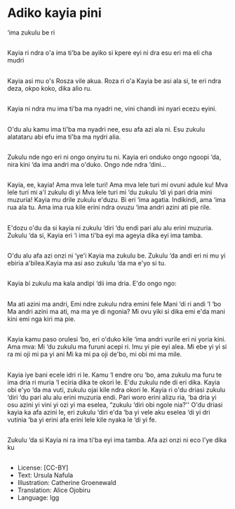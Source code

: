 # Adiko kayia pini
‘ima zukulu be
ri

##
Kayia ri ndra o'a ima ti'ba be ayiko
si kpere eyi ni dra esu eri ma eli cha
mudri

##
Kayia asi mu o's Rosza vile akua.
Roza ri o'a Kayia be asi ala si, te eri
ndra deza, okpo koko, dika alio ru.

##
Kayia ni ndra mu ima ti'ba ma
nyadri ne, vini chandi ini nyari
ecezu eyini.

##
O'du alu kamu ima ti'ba ma nyadri
nee, esu afa azi ala ni. Esu zukulu
alatataru abi efu ima ti'ba ma nydri
alia.

##
Zukulu nde ngo eri ni ongo onyiru
tu ni. Kayia eri onduko ongo ngoopi
‘da, nira kini ‘da ima andri ma
o'duko.
Ongo nde ndra ‘dini…

##
Kayia, ee, kayia!
Ama mva lele turi!
Ama mva lele turi mi ovuni adule ku!
Mva lele turi mi a'I zukulu di yi
Mva lele turi mi ‘du zukulu ‘di yi pari dria mini muzuria!
Kayia mu drile zukulu e'duzu. Bi eri ‘ima agatia. Indikindi, ama
‘ima rua ala tu.
Ama ima rua kile erini ndra ovuzu ‘ima andri azini ati pie rile.

##
E'dozu o'du da si kayia ni zukulu
‘diri ‘du endi pari alu alu erini
muzuria. Zukulu ‘da si, Kayia eri ‘i
ima ti'ba eyi ma ageyia dika eyi ima
tamba.

##
O'du alu afa azi onzi ni ‘ye'i Kayia
ma zukulu be. Zukulu ‘da andi eri ni
mu yi ebiria a'bilea.Kayia ma asi
aso zukulu ‘da ma e'yo si tu.

##
Kayia bi zukulu ma kala andipi ‘dii
ima dria. E'do ongo ngo:

##
Ma ati azini ma andri,
Emi ndre zukulu ndra emini fele
Mani ‘di ri andi ‘I ‘bo
Ma andri azini ma ati, ma ma ye di ngonia?
Mi ovu yiki si dika emi e'da mani kini emi nga kiri ma pie.

##
Kayia kamu paso orulesi ‘bo, eri
o'duko kile ‘ima andri vurile eri ni
yoria kini.
Ama mva:
Mi ‘du zukulu ma furuni acepi ri.
Imu yi pie eyi alea.
Mi ebe yi yi si ra mi oji mi pa yi ani
Mi ka mi pa oji de'bo, mi obi mi ma
mile.

##
Kayia iye bani ecele idri ri le. Kamu
‘I endre oru ‘bo, ama zukulu ma
furu te ima dria ri muria ‘I eciria
dika te okori le.
E'du zukulu nde di eri dika.
Kayia obi e'yo ‘da ma vuti, zukulu
ojai kile ndra okori le.
Kayia ri o'du driasi zukulu ‘diri ‘du
pari alu alu erini muzuria endi. Pari
woro erini alizu ria, ‘ba dria yi osu
azini yi vini yi ozi yi ma eselea,
“zukulu ‘diri obi ngole nia?'' O'du
driasi kayia ka afa azini le, eri
zukulu ‘diri e'da ‘ba yi vele aku
eselea ‘di yi dri vutinia ‘ba yi erini
afa erini lele kile nyaka le ‘di yi fe.

##
Zukulu ‘da si Kayia ni ra ima ti'ba
eyi ima tamba. Afa azi onzi ni eco
I'ye dika ku

##
* License: [CC-BY]
* Text: Ursula Nafula
* Illustration: Catherine Groenewald
* Translation: Alice Ojobiru
* Language: lgg
